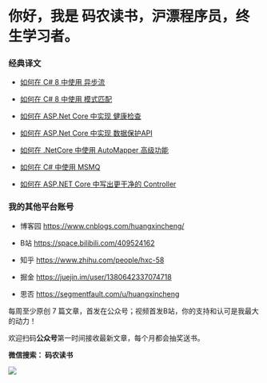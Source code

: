 # 你好，我是 码农读书，沪漂程序员，终生学习者。


### 经典译文

- [如何在 C# 8 中使用 异步流](https://mp.weixin.qq.com/s?__biz=Mzg2OTQ4NTc1MQ==&mid=2247485303&idx=1&sn=a173305d878998cbe3508887f4eb641c&chksm=ce9d1aaff9ea93b9d88b1d58a7cdfae00147edb1dca13ceef6e5e4ce315acfd4ea7ceda9153f&token=1696346206&lang=zh_CN#rd)

- [如何在 C# 8 中使用 模式匹配](https://mp.weixin.qq.com/s?__biz=Mzg2OTQ4NTc1MQ==&mid=2247485291&idx=1&sn=61b1484ab878e39a7a95c990c5aab03f&chksm=ce9d1ab3f9ea93a5d2bd600e917883d255b0f1f1388a40e8a03ae02b0621fc29e47bdcc1c4ce&token=1696346206&lang=zh_CN#rd)

- [如何在 ASP.Net Core 中实现 健康检查](https://mp.weixin.qq.com/s?__biz=Mzg2OTQ4NTc1MQ==&mid=2247485276&idx=1&sn=7b9c620511b625fc52d0b248e291b3d6&chksm=ce9d1a84f9ea93927031e6bd901c86c4baed81e67ab96232eb5fe8d36970bad509ad36520844&token=1696346206&lang=zh_CN#rd)

- [如何在 ASP.Net Core 中实现 数据保护API](https://mp.weixin.qq.com/s?__biz=Mzg2OTQ4NTc1MQ==&mid=2247485259&idx=1&sn=7ab42807e73afcbaf548bc69a0012bde&chksm=ce9d1a93f9ea9385ab4bb8ce77e92729240a6c91c6d760211f21cac078e5f627ca580702cddf&token=1696346206&lang=zh_CN#rd)

- [如何在 .NetCore 中使用 AutoMapper 高级功能](http://mp.weixin.qq.com/s?__biz=Mzg2OTQ4NTc1MQ==&mid=2247485246&idx=1&sn=0c0a243fb88463a5e2c44b1318e2e2f4&chksm=ce9d1ae6f9ea93f0d610e33d70f9ffd3d8129e8465f22339ed02584f0c1b96869d1118287562&token=1696346206&lang=zh_CN#rd)

- [如何在 C# 中使用 MSMQ](https://mp.weixin.qq.com/s?__biz=Mzg2OTQ4NTc1MQ==&mid=2247485225&idx=1&sn=2ee3feae4644529abca53e720d4ef359&chksm=ce9d1af1f9ea93e712bb50987d2fd8e0d46bcfdd6a3e070395ead8aebaace8c19f6f87d9afdb&token=1696346206&lang=zh_CN#rd)

- [如何在 ASP.NET Core 中写出更干净的 Controller](https://mp.weixin.qq.com/s?__biz=Mzg2OTQ4NTc1MQ==&mid=2247485185&idx=1&sn=1de8100c7a12df1e060f71545989d46a&chksm=ce9d1ad9f9ea93cfb37cf3e35df7ad71f04fb57d92e6a8c70d04e52d34072b2ea9a974a9ad06&token=1696346206&lang=zh_CN#rd)

### 我的其他平台账号


* 博客园   https://www.cnblogs.com/huangxincheng/

* B站     https://space.bilibili.com/409524162

* 知乎    https://www.zhihu.com/people/hxc-58

* 掘金   https://juejin.im/user/1380642337074718

* 思否   https://segmentfault.com/u/huangxincheng


每周至少原创 7 篇文章，首发在公众号；视频首发B站，你的支持和认可是我最大的动力！  


欢迎扫码**公众号**第一时间接收最新文章，每个月都会抽奖送书。


**微信搜索： 码农读书**


<a name="公众号"></a>


![](https://huangxincheng.oss-cn-hangzhou.aliyuncs.com/img/8faa4d8b28ea0752547aa815cd58c4a.jpg)
